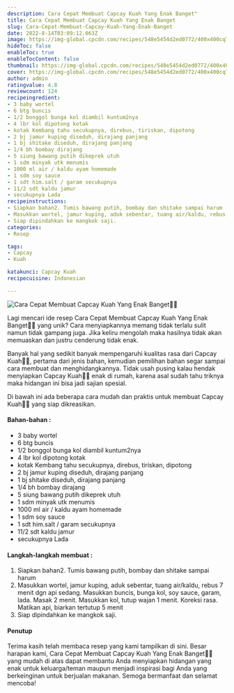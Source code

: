 ```yaml
---
description: Cara Cepat Membuat Capcay Kuah Yang Enak Banget"
title: Cara Cepat Membuat Capcay Kuah Yang Enak Banget
slug: Cara-Cepat-Membuat-Capcay-Kuah-Yang-Enak-Banget
date: 2022-8-14T03:09:12.063Z
image: https://img-global.cpcdn.com/recipes/548e5454d2ed0772/400x400cq70/photo.jpg
hideToc: false
enableToc: true
enableTocContent: false
thumbnail: https://img-global.cpcdn.com/recipes/548e5454d2ed0772/400x400cq70/photo.jpg
cover: https://img-global.cpcdn.com/recipes/548e5454d2ed0772/400x400cq70/photo.jpg
author: admin
ratingvalue: 4.8
reviewcount: 124
recipeingredient:
- 3 baby wortel
- 6 btg buncis
- 1/2 bonggol bunga kol diambil kuntum2nya
- 4 lbr kol dipotong kotak
- kotak Kembang tahu secukupnya, direbus, tiriskan, dipotong
- 2 bj jamur kuping diseduh, dirajang panjang
- 1 bj shitake diseduh, dirajang panjang
- 1/4 bh bombay dirajang
- 5 siung bawang putih dikeprek utuh
- 1 sdm minyak utk menumis
- 1000 ml air / kaldu ayam homemade
- 1 sdm soy sauce
- 1 sdt him.salt / garam secukupnya
- 11/2 sdt kaldu jamur
- secukupnya Lada
recipeinstructions:
- Siapkan bahan2. Tumis bawang putih, bombay dan shitake sampai harum
- Masukkan wortel, jamur kuping, aduk sebentar, tuang air/kaldu, rebus 7 menit dgn api sedang. Masukkan buncis, bunga kol, soy sauce, garam, lada. Masak 2 menit. Masukkan kol, tutup wajan 1 menit. Koreksi rasa. Matikan api, biarkan tertutup 5 menit
- Siap dipindahkan ke mangkok saji.
categories:
- Resep

tags:
- Capcay
- Kuah

katakunci: Capcay Kuah
recipecuisine: Indonesian

---
```


![Cara Cepat Membuat Capcay Kuah Yang Enak Banget👩‍🍳](https://img-global.cpcdn.com/recipes/548e5454d2ed0772/400x400cq70/photo.jpg)

Lagi mencari ide resep Cara Cepat Membuat Capcay Kuah Yang Enak Banget👩‍🍳 yang unik? Cara menyiapkannya memang tidak terlalu sulit namun tidak gampang juga. Jika keliru mengolah maka hasilnya tidak akan memuaskan dan justru cenderung tidak enak.

Banyak hal yang sedikit banyak mempengaruhi kualitas rasa dari Capcay Kuah👩‍🍳, pertama dari jenis bahan, kemudian pemilihan bahan segar sampai cara membuat dan menghidangkannya. Tidak usah pusing kalau hendak menyiapkan Capcay Kuah👩‍🍳 enak di rumah, karena asal sudah tahu triknya maka hidangan ini bisa jadi sajian spesial.

Di bawah ini ada beberapa cara mudah dan praktis untuk membuat Capcay Kuah👩‍🍳 yang siap dikreasikan.

<!--inarticleads1-->

#### Bahan-bahan :

- 3 baby wortel
- 6 btg buncis
- 1/2 bonggol bunga kol diambil kuntum2nya
- 4 lbr kol dipotong kotak
- kotak Kembang tahu secukupnya, direbus, tiriskan, dipotong
- 2 bj jamur kuping diseduh, dirajang panjang
- 1 bj shitake diseduh, dirajang panjang
- 1/4 bh bombay dirajang
- 5 siung bawang putih dikeprek utuh
- 1 sdm minyak utk menumis
- 1000 ml air / kaldu ayam homemade
- 1 sdm soy sauce
- 1 sdt him.salt / garam secukupnya
- 11/2 sdt kaldu jamur
- secukupnya Lada

<!--inarticleads2-->

#### Langkah-langkah membuat :

1. Siapkan bahan2. Tumis bawang putih, bombay dan shitake sampai harum
1. Masukkan wortel, jamur kuping, aduk sebentar, tuang air/kaldu, rebus 7 menit dgn api sedang. Masukkan buncis, bunga kol, soy sauce, garam, lada. Masak 2 menit. Masukkan kol, tutup wajan 1 menit. Koreksi rasa. Matikan api, biarkan tertutup 5 menit
1. Siap dipindahkan ke mangkok saji.

#### Penutup

Terima kasih telah membaca resep yang kami tampilkan di sini. Besar harapan kami, Cara Cepat Membuat Capcay Kuah Yang Enak Banget👩‍🍳 yang mudah di atas dapat membantu Anda menyiapkan hidangan yang enak untuk keluarga/teman maupun menjadi inspirasi bagi Anda yang berkeinginan untuk berjualan makanan. Semoga bermanfaat dan selamat mencoba!